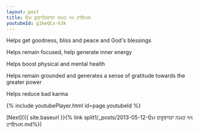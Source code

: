 ```yaml
---
layout: post
title: ਓਮ ਗੁਣਾਦਿਕਾਯਾ ਨਮਹ ੧੧ ਟਾਇਮਸ
youtubeId: g1keQCx-hJk
---
```

 
 
Helps get goodness, bliss and peace and God's blessings
 
Helps remain focused, help generate inner energy 
 
Helps boost physical and mental health 
 
Helps remain grounded and generates a sense of gratitude towards the greater power 
 
Helps reduce bad karma
 
 
 
 


{% include youtubePlayer.html id=page.youtubeId %}
 
[Next]({{ site.baseurl }}{% link  split1/_posts/2013-05-12-ਓਮ ਦਰੁਵਾਯਾ ਨਮਹ ੧੧ ਟਾਇਮਸ.md%})
 
